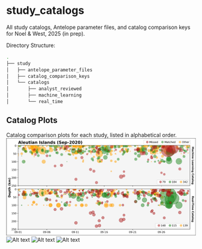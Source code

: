 # study_catalogs
All study catalogs, Antelope parameter files, and catalog comparison keys for Noel &amp; West, 2025 (in prep).

Directory Structure:
```bash
.
├── study
│   ├── antelope_parameter_files
│   ├── catalog_comparison_keys
│   └── catalogs
│       ├── analyst_reviewed
│       ├── machine_learning
│       └── real_time
```

## Catalog Plots
Catalog comparison plots for each study, listed in alphabetical order.
![Alt text](aleutian/Aleutian_TimeTrack_white.png)
![Alt text](aleutian/Anchorage_TimeTrack_white.png)
![Alt text](aleutian/IcyBay_TimeTrack_white.png)
![Alt text](aleutian/Purcell_TimeTrack_white.png)
